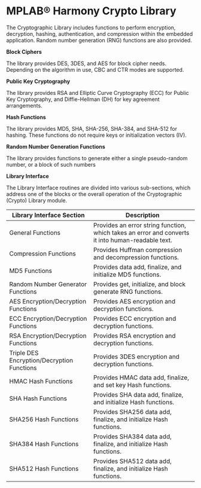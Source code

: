 # MPLAB® Harmony Crypto Library

The Cryptographic Library includes functions to perform encryption, decryption, hashing, authentication, and compression within the embedded application. Random number generation (RNG) functions are also provided.

**Block Ciphers**

The library provides DES, 3DES, and AES for block cipher needs. Depending on the algorithm in use, CBC and CTR modes are supported.

**Public Key Cryptography**

The library provides RSA and Elliptic Curve Cryptography (ECC) for Public Key Cryptography, and Diffie-Hellman (DH) for key agreement arrangements.

**Hash Functions**

The library provides MD5, SHA, SHA-256, SHA-384, and SHA-512 for hashing. These functions do not require keys or initialization vectors (IV).

**Random Number Generation Functions**

The library provides functions to generate either a single pseudo-random number, or a block of such numbers

**Library Interface**

The Library Interface routines are divided into various sub-sections, which address one of the blocks or the overall operation of the Cryptographic (Crypto) Library module.

|Library Interface Section  |Description  |
|----|----|
|General Functions|  Provides an error string function, which takes an error and converts it into human-readable text.  
|Compression Functions | Provides Huffman compression and decompression functions.  
|MD5 Functions|  Provides data add, finalize, and initialize MD5 functions.  
|Random Number Generator Functions|  Provides get, initialize, and block generate RNG functions.  
|AES Encryption/Decryption Functions|  Provides AES encryption and decryption functions.  
|ECC Encryption/Decryption Functions|  Provides ECC encryption and decryption functions.  
|RSA Encryption/Decryption Functions|  Provides RSA encryption and decryption functions.  
|Triple DES Encryption/Decryption Functions|  Provides 3DES encryption and decryption functions.  
|HMAC Hash Functions | Provides HMAC data add, finalize, and set key Hash functions.  
|SHA Hash Functions|  Provides SHA data add, finalize, and initialize Hash functions.  
|SHA256 Hash Functions|  Provides SHA256 data add, finalize, and initialize Hash functions.  
|SHA384 Hash Functions|  Provides SHA384 data add, finalize, and initialize Hash functions.  
|SHA512 Hash Functions|  Provides SHA512 data add, finalize, and initialize Hash functions.  
